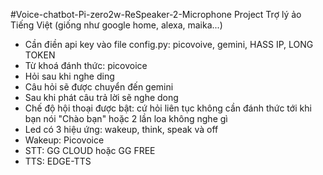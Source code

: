 #Voice-chatbot-Pi-zero2w-ReSpeaker-2-Microphone
Project Trợ lý ảo Tiếng Việt (giống như google home, alexa, maika...)
- Cần điền api key vào file config.py: picovoive, gemini, HASS IP, LONG TOKEN
- Từ khoá đánh thức: picovoice
- Hỏi sau khi nghe ding
- Câu hỏi sẽ được chuyển đến gemini
- Sau khi phát câu trả lời sẽ nghe dong
- Chế độ hội thoại được bật: cứ hỏi liên tục không cần đánh thức tới khi bạn nói "Chào bạn" hoặc 2 lần loa không nghe gì
- Led có 3 hiệu ứng: wakeup, think, speak và off
- Wakeup: Picovoice
- STT: GG CLOUD hoặc GG FREE
- TTS: EDGE-TTS
